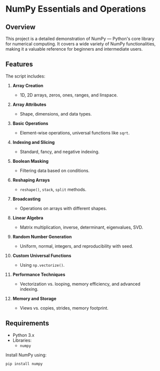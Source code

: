 # NumPy Essentials and Operations

## Overview

This project is a detailed demonstration of NumPy — Python's core library for numerical computing. It covers a wide variety of NumPy functionalities, making it a valuable reference for beginners and intermediate users.

## Features

The script includes:

1. **Array Creation**  
   - 1D, 2D arrays, zeros, ones, ranges, and linspace.

2. **Array Attributes**  
   - Shape, dimensions, and data types.

3. **Basic Operations**  
   - Element-wise operations, universal functions like `sqrt`.

4. **Indexing and Slicing**  
   - Standard, fancy, and negative indexing.

5. **Boolean Masking**  
   - Filtering data based on conditions.

6. **Reshaping Arrays**  
   - `reshape()`, `stack`, `split` methods.

7. **Broadcasting**  
   - Operations on arrays with different shapes.

8. **Linear Algebra**  
   - Matrix multiplication, inverse, determinant, eigenvalues, SVD.

9. **Random Number Generation**  
   - Uniform, normal, integers, and reproducibility with seed.

10. **Custom Universal Functions**  
    - Using `np.vectorize()`.

11. **Performance Techniques**  
    - Vectorization vs. looping, memory efficiency, and advanced indexing.

12. **Memory and Storage**  
    - Views vs. copies, strides, memory footprint.

## Requirements

- Python 3.x
- Libraries:
  - `numpy`

Install NumPy using:
```bash
pip install numpy
